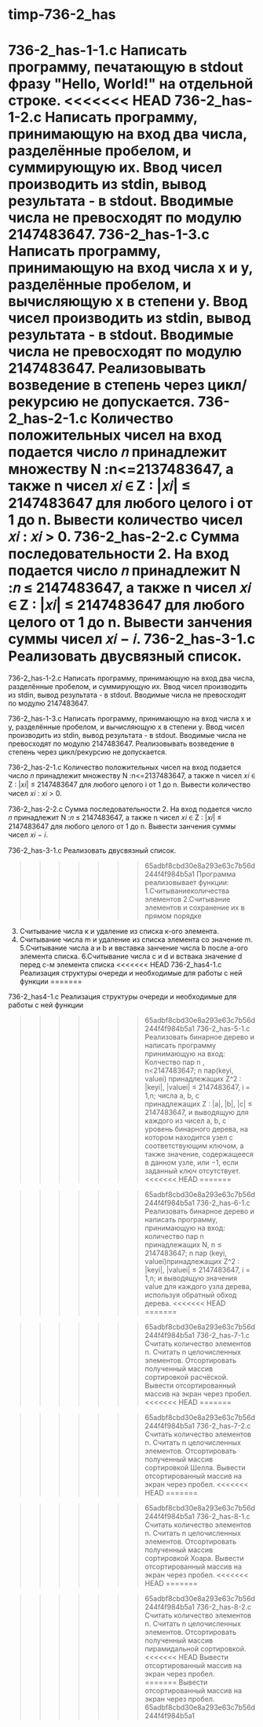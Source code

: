 # timp-736-2_has
736-2_has-1-1.c
Написать программу, печатающую в stdout фразу "Hello, World!" на отдельной строке.
<<<<<<< HEAD
736-2_has-1-2.c
Написать программу, принимающую на вход два числа, разделённые пробелом, и суммирующую их. Ввод чисел производить из stdin, вывод результата - в stdout. Вводимые числа не превосходят по модулю 2147483647.
736-2_has-1-3.c
Написать программу, принимающую на вход числа x и y, разделённые пробелом, и вычисляющую x в степени y. Ввод чисел производить из stdin, вывод результата - в stdout. Вводимые числа не превосходят по модулю 2147483647. Реализовывать возведение в степень через цикл/рекурсию не допускается.
736-2_has-2-1.c
Количество положительных чисел
на вход подается число 𝑛 принадлежит множеству  N :n<=2137483647, а также n чисел 𝑥𝑖 ∈ Z : |𝑥𝑖| ≤ 2147483647 для любого целого i от 1 до n. Вывести количество чисел 𝑥𝑖 : 𝑥𝑖 > 0.
736-2_has-2-2.c
Сумма последовательности 2.
На вход подается число 𝑛 принадлежит N :𝑛 ≤ 2147483647, а также n чисел 𝑥𝑖 ∈ Z : |𝑥𝑖| ≤ 2147483647 для любого целого от 1 до n. Вывести занчения суммы чисел 𝑥𝑖 − 𝑖.
736-2_has-3-1.c
Реализовать двусвязный список. 
=======

736-2_has-1-2.c
Написать программу, принимающую на вход два числа, разделённые пробелом, и суммирующую их. Ввод чисел производить из stdin, вывод результата - в stdout. Вводимые числа не превосходят по модулю 2147483647.

736-2_has-1-3.c
Написать программу, принимающую на вход числа x и y, разделённые пробелом, и вычисляющую x в степени y. Ввод чисел производить из stdin, вывод результата - в stdout. Вводимые числа не превосходят по модулю 2147483647. Реализовывать возведение в степень через цикл/рекурсию не допускается.

736-2_has-2-1.c
Количество положительных чисел
на вход подается число 𝑛 принадлежит множеству  N :n<=2137483647, а также n чисел 𝑥𝑖 ∈ Z : |𝑥𝑖| ≤ 2147483647 для любого целого i от 1 до n. Вывести количество чисел 𝑥𝑖 : 𝑥𝑖 > 0.

736-2_has-2-2.c
Сумма последовательности 2.
На вход подается число 𝑛 принадлежит N :𝑛 ≤ 2147483647, а также n чисел 𝑥𝑖 ∈ Z : |𝑥𝑖| ≤ 2147483647 для любого целого от 1 до n. Вывести занчения суммы чисел 𝑥𝑖 − 𝑖.

736-2_has-3-1.c
Реализовать двусвязный список.
>>>>>>> 65adbf8cbd30e8a293e63c7b56d244f4f984b5a1
Программа реализовывает функции:
1.Считываниеколичества  элементов
2.Считывание элементов и сохранение их в прямом порядке
3. Считывание числа к и удаление из списка к-ого элемента.
4. Считывание числа m и удаление из списка элемента со значение m.
5.Считывание числа a и b и ввставка занчение числа b после a-ого элемента списка.
6.Считывание числа c и d и вствака значение d перед c-м элемента списка
<<<<<<< HEAD
736-2_has4-1.c
Реализация структуры очереди и необходимые для работы с ней функции
=======

736-2_has4-1.c
Реализация структуры очереди и необходимые для работы с ней функции

>>>>>>> 65adbf8cbd30e8a293e63c7b56d244f4f984b5a1
736-2_has-5-1.c
Реализовать бинарное дерево и написать программу принимающую на вход:
Колчество пар n , n<2147483647;
n пар(keyi, valuei) принадлежащих  Z^2 : |keyi|, |valuei| ≤ 2147483647, i = 1,n;
числа a, b, c принадлежащих Z : |a|, |b|, |c| ≤ 2147483647,
и выводящую для каждого из чисел a, b, c уровень бинарного дерева, на котором находится узел с соответствующим ключом, а также значение, содержащееся в данном узле, или −1, если заданный ключ отсутствует.
<<<<<<< HEAD
=======

>>>>>>> 65adbf8cbd30e8a293e63c7b56d244f4f984b5a1
736-2_has-6-1.c
Реализовать бинарное дерево и написать программу, принимающую на вход:
количество пар n принадлежащих N, n ≤ 2147483647;
n пар (keyi, valuei)принадлежащих Z^2 : |keyi|, |valuei| ≤ 2147483647, i = 1,n;
и выводящую значения value для каждого узла дерева, используя обратный обход дерева.
<<<<<<< HEAD
=======

>>>>>>> 65adbf8cbd30e8a293e63c7b56d244f4f984b5a1
736-2_has-7-1.c
Считать количество элементов n.
Считать n целочисленных элементов.
Отсортировать полученный массив сортировкой расчёской.
Вывести отсортированный массив на экран через пробел.
<<<<<<< HEAD
=======

>>>>>>> 65adbf8cbd30e8a293e63c7b56d244f4f984b5a1
736-2_has-7-2.c
Считать количество элементов n.
Считать n целочисленных элементов.
Отсортировать полученный массив сортировкой Шелла.
Вывести отсортированный массив на экран через пробел.
<<<<<<< HEAD
=======

>>>>>>> 65adbf8cbd30e8a293e63c7b56d244f4f984b5a1
736-2_has-8-1.c
Считать количество элементов n.
Считать n целочисленных элементов.
Отсортировать полученный массив сортировкой Хоара.
Вывести отсортированный массив на экран через пробел.
<<<<<<< HEAD
=======

>>>>>>> 65adbf8cbd30e8a293e63c7b56d244f4f984b5a1
736-2_has-8-2.c
Считать количество элементов n.
Считать n целочисленных элементов.
Oтсортировать полученный массив пирамидальной сортировкой.
<<<<<<< HEAD
Вывести отсортированный массив на экран через пробел.   
=======
Вывести отсортированный массив на экран через пробел.
>>>>>>> 65adbf8cbd30e8a293e63c7b56d244f4f984b5a1

